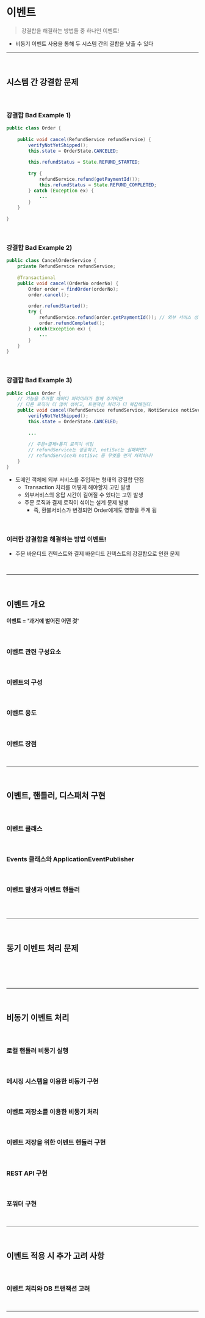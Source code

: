 # 이벤트
> 강결합을 해결하는 방법들 중 하나인 이벤트!
* 비동기 이벤트 사용을 통해 두 시스템 간의 결합을 낮출 수 있다

<hr>
<br>

## 시스템 간 강결합 문제
#### 

<br>

### 강결합 Bad Example 1)
```java
public class Order {
    
    public void cancel(RefundService refundService) {
        verifyNotYetShipped();
        this.state = OrderState.CANCELED;
        
        this.refundStatus = State.REFUND_STARTED;
        
        try {
            refundService.refund(getPaymentId());
            this.refundStatus = State.REFUND_COMPLETED;
        } catch (Exception ex) {
            ...
        }
    }
    
}
```

<br>

### 강결합 Bad Example 2)

```java
public class CancelOrderService {
    private RefundService refundService;
    
    @Transactional
    public void cancel(OrderNo orderNo) {
        Order order = findOrder(orderNo);
        order.cancel();
        
        order.refundStarted();
        try {
            refundService.refund(order.getPaymentId()); // 외부 서비스 성능에 직접 영향을 받는다.
            order.refundCompleted();
        } catch(Exception ex) {
            ...
        }
    }
}
```

<br>

### 강결합 Bad Example 3)
```java
public class Order {
    // 기능을 추가할 때마다 파라미터가 함께 추가되면
    // 다른 로직이 더 많이 섞이고, 트랜잭션 처리가 더 복잡해진다.
    public void cancel(RefundService refundService, NotiService notiSvc) {
        verifyNotYetShipped();
        this.state = OrderState.CANCELED;
        
        ...
        
        // 주문+결제+통지 로직이 섞임
        // refundService는 성공하고, notiSvc는 실패하면?
        // refundService와 notiSvc 중 무엇을 먼저 처리하나?
    }
}
```
* 도메인 객체에 외부 서비스를 주입하는 형태의 강결합 단점
  * Transaction 처리를 어떻게 해야할지 고민 발생
  * 외부서비스의 응답 시간이 길어질 수 있다는 고민 발생
  * 주문 로직과 결제 로직이 섞이는 설계 문제 발생
    * 즉, 환불서비스가 변경되면 Order에게도 영향을 주게 됨

<br>

### 이러한 강결합을 해결하는 방법 이벤트!
* 주문 바운디드 컨텍스트와 결제 바운디드 컨텍스트의 강결합으로 인한 문제

<br>
<hr>
<br>

## 이벤트 개요
#### 이벤트 = '과거에 벌어진 어떤 것'

<br>

### 이벤트 관련 구성요소


<br>

### 이벤트의 구성

<br>

### 이벤트 용도

<br>

### 이벤트 장점

<br>
<hr>
<br>

## 이벤트, 핸들러, 디스패처 구현
#### 

<br>

### 이벤트 클래스

<br>

### Events 클래스와 ApplicationEventPublisher

<br>

### 이벤트 발생과 이벤트 핸들러

<br>

<br>
<hr>
<br>

## 동기 이벤트 처리 문제
#### 

<br>

### 

<br>
<hr>
<br>

## 비동기 이벤트 처리
#### 

<br>

### 로컬 핸들러 비동기 실행

<br>

### 메시징 시스템을 이용한 비동기 구현

<br>

### 이벤트 저장소를 이용한 비동기 처리

<br>

### 이벤트 저장을 위한 이벤트 핸들러 구현 

<br>

### REST API 구현

<br>

### 포워더 구현

<br>
<hr>
<br>

## 이벤트 적용 시 추가 고려 사항
#### 

<br>

### 이벤트 처리와 DB 트랜잭션 고려


<br>
<hr>
<br>
